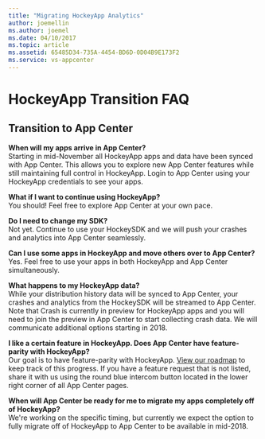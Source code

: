 ```yaml
---
title: "Migrating HockeyApp Analytics"
author: joemellin
ms.author: joemel
ms.date: 04/10/2017
ms.topic: article
ms.assetid: 65485D34-735A-4454-BD6D-0D04B9E173F2
ms.service: vs-appcenter
---
```


# HockeyApp Transition FAQ

<!--## Pricing & commerce

**How will App Center be priced after the Preview?**<br>
App Center will have a generous free tier designed to satisfy modest needs for indie developers, plus competitive pricing for large scale enterprises. [Learn more about pricing](~/general/pricing.md)

**If I need more than the free tier of App Center, will I be able to pay for it on my Azure bill?**<br>
Yes!

**What will happen to the HockeyApp plan I’ve been paying for?**<br>
No changes for now. Your subscription will continue to be valid as long as you use HockeyApp.

**Should I renew my existing HockeyApp subscription?**<br>
Yes. If your HockeyApp coverage overlaps with your move to App Center, we’ll honor the remainder of your HockeyApp plan in App Center.

**Will App Center be more expensive than HockeyApp?**<br>
We expect that App Center will be more affordable than HockeyApp for the vast majority of customers, for the same level of functionality.-->

## Transition to App Center

**When will my apps arrive in App Center?**<br>
Starting in mid-November all HockeyApp apps and data have been synced with App Center. This allows you to explore new App Center features while still maintaining full control in HockeyApp. Login to App Center using your HockeyApp credentials to see your apps.

**What if I want to continue using HockeyApp?**<br>
You should! Feel free to explore App Center at your own pace.

**Do I need to change my SDK?**<br>
Not yet. Continue to use your HockeySDK and we will push your crashes and analytics into App Center seamlessly.

**Can I use some apps in HockeyApp and move others over to App Center?**<br>
Yes. Feel free to use your apps in both HockeyApp and App Center simultaneously.

**What happens to my HockeyApp data?**<br>
While your distribution history data will be synced to App Center, your crashes and analytics from the HockeySDK will be streamed to App Center. Note that Crash is currently in preview for HockeyApp apps and you will need to join the preview in App Center to start collecting crash data. We will communicate additional options starting in 2018.

**I like a certain feature in HockeyApp. Does App Center have feature-parity with HockeyApp?**<br>
Our goal is to have feature-parity with HockeyApp. [View our roadmap](~/general/roadmap.md) to keep track of this progress. If you have a feature request that is not listed, share it with us using the round blue intercom button located in the lower right corner of all App Center pages. 

**When will App Center be ready for me to migrate my apps completely off of HockeyApp?**<br>
We're working on the specific timing, but currently we expect the option to fully migrate off of HockeyApp to App Center to be available in mid-2018.

